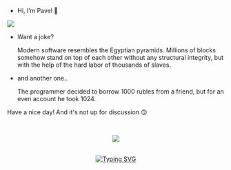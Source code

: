 - Hi, I’m Pavel 👋

<img src="https://www.codewars.com/users/Author663/badges/large" />
  
- Want a joke? 

  Modern software resembles the Egyptian pyramids. 
Millions of blocks somehow stand on top of each other without any structural integrity, but with the help of the hard labor of thousands of slaves.

- and another one..

  The programmer decided to borrow 1000 rubles from a friend, but for an even account he took 1024.

Have a nice day! And it's not up for discussion 🙃

</br>

<p align="center">
  <a href="https://skillicons.dev">
    <img src="https://skillicons.dev/icons?i=cpp,c,qt,cmake,html,js,linux,git,github" />
  </a>
</p>

</br>

<div align="center">
      <a href="https://git.io/typing-svg"><img src="https://readme-typing-svg.herokuapp.com?font=Fira+Code&size=28&duration=7000&pause=1000&color=00FF2B&center=true&vCenter=true&repeat=false&random=false&width=1000&lines=Writing+the+code.." alt="Typing SVG"/></a>
